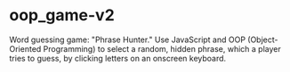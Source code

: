 # oop_game-v2
 Word guessing game: "Phrase Hunter." Use JavaScript and OOP (Object-Oriented Programming) to select a random, hidden phrase, which a player tries to guess, by clicking letters on an onscreen keyboard.
